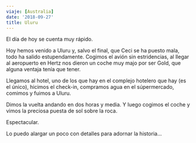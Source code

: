 ```yaml
---
viaje: [Australia]
date: '2018-09-27'
title: Uluru
---
```

El día de hoy se cuenta muy rápido.

Hoy hemos venido a Uluru y, salvo el final, que Ceci se ha puesto mala, todo ha salido estupendamente. Cogimos el avión sin estridencias, al llegar al aeropuerto en Hertz nos dieron un coche muy majo por ser Gold, que alguna ventaja tenía que tener.

Llegamos al hotel, uno de los que hay en el complejo hotelero que hay (es el único), hicimos el check-in, compramos agua en el súpermercado, comimos y fuimos a Uluru.

Dimos la vuelta andando en dos horas y media. Y luego cogimos el coche y vimos la preciosa puesta de sol sobre la roca.

Espectacular.

Lo puedo alargar un poco con detalles para adornar la historia...